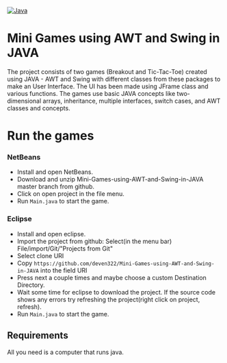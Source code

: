 [![Java](https://img.shields.io/badge/language-java-orange.svg?style=flat
)](https://www.oracle.com/java/technologies/javase-downloads.html)

# Mini Games using AWT and Swing in JAVA

The project consists of two games (Breakout and Tic-Tac-Toe) created using JAVA - AWT and Swing with different classes from these
packages to make an User Interface. The UI has been
made using JFrame class and various functions. The
games use basic JAVA concepts like two-dimensional arrays, inheritance, multiple interfaces, switch cases, and AWT classes and concepts.

# Run the games

### NetBeans
- Install and open NetBeans.
- Download and unzip Mini-Games-using-AWT-and-Swing-in-JAVA master branch from github.
- Click on open project in the file menu.
- Run `Main.java` to start the game.

### Eclipse
- Install and open eclipse.
- Import the project from github: Select(in the menu bar) File/import/Git/"Projects from Git"
- Select clone URI
- Copy `https://github.com/deven322/Mini-Games-using-AWT-and-Swing-in-JAVA` into the field URI
- Press next a couple times and maybe choose a custom Destination Directory.
- Wait some time for eclipse to download the project. If the source code shows any errors try refreshing the project(right click on project, refresh).
- Run `Main.java` to start the game.

## Requirements
All you need is a computer that runs java.
